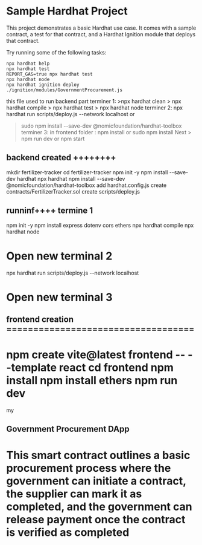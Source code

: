 # Sample Hardhat Project

This project demonstrates a basic Hardhat use case. It comes with a sample contract, a test for that contract, and a Hardhat Ignition module that deploys that contract.

Try running some of the following tasks:

```shell
npx hardhat help
npx hardhat test
REPORT_GAS=true npx hardhat test
npx hardhat node
npx hardhat ignition deploy ./ignition/modules/GovernmentProcurement.js
```
this file used to run backend part 
terminer 1:  >npx hardhat clean > npx hardhat compile > npx hardhat test   > npx hardhat node
terminer 2:   npx hardhat run scripts/deploy.js --network localhost or  
>  sudo npm install --save-dev @nomicfoundation/hardhat-toolbox
terminer 3: in frontend folder : npm install or sudo npm install  Next  > npm run dev or npm start



## backend  created ++++++++

mkdir fertilizer-tracker
cd fertilizer-tracker
npm init -y
npm install --save-dev hardhat
npx hardhat
npm install --save-dev @nomicfoundation/hardhat-toolbox
add hardhat.config.js
create contracts/FertilizerTracker.sol
create scripts/deploy.js
## runninf++++  termine 1
npm init -y
npm install express dotenv cors ethers
npx hardhat compile
npx hardhat node
# Open new terminal 2
npx hardhat run scripts/deploy.js --network localhost

# Open new terminal 3

## frontend creation ===================================

npm create vite@latest frontend -- --template react
cd frontend
npm install
npm install ethers
npm run dev
=================================


my
 ## Government Procurement DApp ##

<h1>This smart contract outlines a basic procurement process where the government can initiate a contract, the supplier can mark it as completed, and the government can release payment once the contract is verified as completed
</h1>
